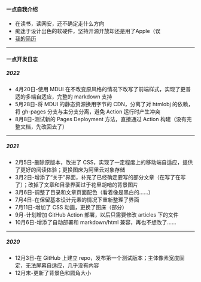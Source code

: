 #### 一点自我介绍

* 在读书，读网安，还不确定走什么方向
* 痴迷于设计出色的软硬件，坚持开源开放却还是用了Apple（误
* [我的简历](https://jingfelix.github.io/resume.html)

---

#### 一点开发日志

##### 2022

* 4月20日-使用 MDUI 在不改变原风格的情况下改写了前端样式，实现了更普适的多端自适应，完整的 markdown 支持
* 5月28日-将 MDUI 的静态资源换用字节的 CDN，分离了对 htmlobj 的依赖，将 gh-pages 分支与主分支分离，避免 Action 运行时产生冲突
* 8月8日-测试新的 Pages Deployment 方法，直接通过 Action 构建（没有完整文档，先改回去了）

---

##### 2021

* 2月5日-删除原版本，改进了 CSS，实现了一定程度上的移动端自适应，提供了更好的阅读体验；更换图床为阿里云对象存储
* 3月2日-增添了“关于”界面，补充了已经确定要写的部分文章（在写了在写了）；改掉了文章和目录界面过于花里胡哨的背景图片
* 3月6日-调整了目录和文章页面配色（看着像是黑白的……）
* 7月4日-在保留基本设计元素的情况下重新整理了界面
* 7月11日-增加了 CSS 动画，更换了图床（部分）
* 9月-计划增加 GitHub Action 部署，以后只需要修改 articles 下的文件
* 10月6日-增添了自动部署和 markdown/html 兼容，再也不想改了……

---

##### 2020

* 12月3日-在 GitHub 上建立 repo，发布第一个测试版本；主体像素宽度固定，无法屏幕自适应，几乎没有内容
* 12月末-更新了背景色和圆角大小
